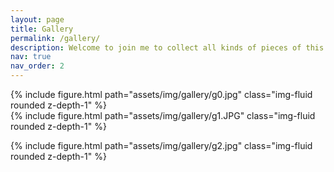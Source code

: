 ```yaml
---
layout: page
title: Gallery
permalink: /gallery/
description: Welcome to join me to collect all kinds of pieces of this marvelous planet 🌍
nav: true
nav_order: 2
---
```


<div class="row justify-content-sm-center">
    <div class="col-sm-6 mt-3 mt-md-0">
        {% include figure.html path="assets/img/gallery/g0.jpg" class="img-fluid rounded z-depth-1" %}
    </div>
    <div class="col-sm-6 mt-3 mt-md-0">
        {% include figure.html path="assets/img/gallery/g1.JPG" class="img-fluid rounded z-depth-1" %}
    </div>
</div>

{% include figure.html path="assets/img/gallery/g2.jpg" class="img-fluid rounded z-depth-1" %}


